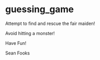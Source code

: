 # guessing_game

Attempt to find and rescue the fair maiden!

Avoid hitting a monster!

Have Fun!

Sean Fooks
